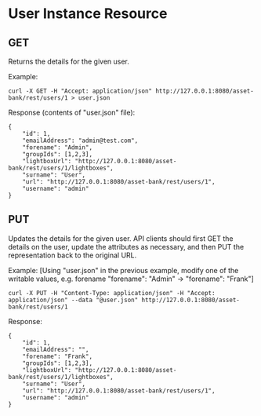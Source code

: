 # User Instance Resource
## GET
Returns the details for the given user.

Example:
```
curl -X GET -H "Accept: application/json" http://127.0.0.1:8080/asset-bank/rest/users/1 > user.json
```

Response (contents of "user.json" file):
```
{
    "id": 1,
    "emailAddress": "admin@test.com",
    "forename": "Admin",
    "groupIds": [1,2,3],
    "lightboxUrl": "http://127.0.0.1:8080/asset-bank/rest/users/1/lightboxes",
    "surname": "User",
    "url": "http://127.0.0.1:8080/asset-bank/rest/users/1",
    "username": "admin"
}
```

## PUT
Updates the details for the given user.  API clients should first GET the details on the user, update the attributes as necessary, and then PUT the representation back to the original URL.


Example:
[Using "user.json" in the previous example, modify one of the writable values, e.g. forename "forename": "Admin" -> "forename": "Frank"]

```
curl -X PUT -H "Content-Type: application/json" -H "Accept: application/json" --data "@user.json" http://127.0.0.1:8080/asset-bank/rest/users/1
```

Response:
```
{
    "id": 1,
    "emailAddress": "",
    "forename": "Frank",
    "groupIds": [1,2,3],
    "lightboxUrl": "http://127.0.0.1:8080/asset-bank/rest/users/1/lightboxes",
    "surname": "User",
    "url": "http://127.0.0.1:8080/asset-bank/rest/users/1",
    "username": "admin"
}
```
